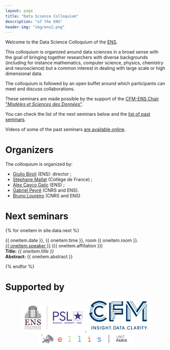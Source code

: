 ```yaml
---
layout: page
title: "Data Science Colloquium"
description: "of the ENS"
header-img: "img/ens2.png"
---
```


Welcome to the Data Science Colloquium of the [ENS](http://www.ens.fr/).

This colloquium is organized around data sciences in a broad sense
with the goal of bringing together researchers with diverse
backgrounds (including for instance mathematics, computer science,
physics, chemistry and neuroscience) but a common interest in dealing
with large scale or high dimensional data.

The colloquium is followed by an open buffet around which participants can meet and discuss collaborations.

These seminars are made possible by the support of the [CFM-ENS
Chair "_Modèles et Sciences des Données_"](https://data-ens.github.io).

You can check the list of the next seminars below and the [list of past seminars](../past/).

Videos of some of the past seminars [are available online](https://www.youtube.com/channel/UCAhx5LLlJDi8pTLI2EICKjQ/videos).


Organizers
===================


The colloquium is organized by:

- [Giulio Biroli](https://www.ipht.fr/Pisp/giulio.biroli/cours.php) (ENS): director ;
- [Stéphane Mallat](https://www.di.ens.fr/~mallat/) (Collège de France) ;
- [Alex Cayco Gajic](https://sites.google.com/view/caycogajic/home) (ENS) ;
- [Gabriel Peyré](http://gpeyre.github.io/) (CNRS and ENS).
- [Bruno Loureiro](https://brloureiro.github.io/) (CNRS and ENS)


Next seminars
===================


{% for oneitem in site.data.next %}
<p>
  {{ oneitem.date }}, {{ oneitem.time }}, room {{ oneitem.room }}.<br/>
  <a href="{{ oneitem.url }}">{{ oneitem.speaker }}</a>  ({{ oneitem.affiliation }})<br/>
  <b>Title:</b> <i>{{ oneitem.title }}</i><br/>
  <b>Abstract:</b> {{ oneitem.abstract }}
  </p>
{% endfor %}



Supported by
===========================


<p align="center">

<a href="http://www.ens.fr">
<img width="200" src="img/logo-ens.jpg"/>
</a>
<a href="https://www.cfm.fr">
<img width="200" src="img/logo-cfm.png"/>
</a>
<a href="https://sites.google.com/view/ellis-paris">
<img width="300" src="img/ellis-logo.png"/>
</a>


</p>